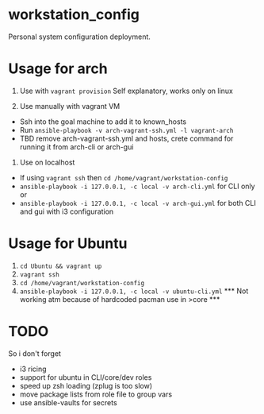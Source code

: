 # workstation_config
Personal system configuration deployment.

# Usage for arch

1. Use with `vagrant provision`
    Self explanatory, works only on linux

1. Use manually with vagrant VM
  * Ssh into the goal machine to add it to known_hosts
  * Run `ansible-playbook -v arch-vagrant-ssh.yml -l vagrant-arch`
  * TBD remove arch-vagrant-ssh.yml and hosts, crete command for running it
    from arch-cli or arch-gui

1. Use on localhost
  * If using `vagrant ssh` then `cd /home/vagrant/workstation-config`
  * `ansible-playbook -i 127.0.0.1, -c local -v arch-cli.yml` for CLI only or
  * `ansible-playbook -i 127.0.0.1, -c local -v arch-gui.yml` for both CLI and
    gui with i3 configuration

# Usage for Ubuntu

1. `cd Ubuntu && vagrant up`
1. `vagrant ssh`
1. `cd /home/vagrant/workstation-config`
1. `ansible-playbook -i 127.0.0.1, -c local -v ubuntu-cli.yml` 
   *** Not working atm because of hardcoded pacman use in >core ***

# TODO
 So i don't forget
 - i3 ricing
 - support for ubuntu in CLI/core/dev roles
 - speed up zsh loading (zplug is too slow)
 - move package lists from role file to group vars
 - use ansible-vaults for secrets

